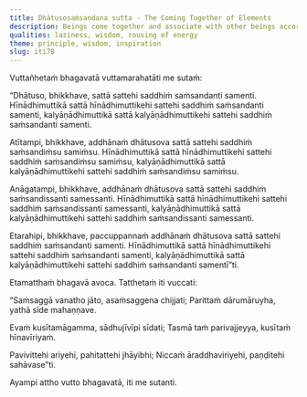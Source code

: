 ```yaml
---
title: Dhātusosaṁsandana sutta - The Coming Together of Elements
description: Beings come together and associate with other beings according to their disposition. Therefore, one should avoid associating with those that are lazy and keep company with the wise.
qualities: laziness, wisdom, rousing of energy
theme: principle, wisdom, inspiration
slug: iti78
---
```


Vuttañhetaṁ bhagavatā vuttamarahatāti me sutaṁ:

“Dhātuso, bhikkhave, sattā sattehi saddhiṁ saṁsandanti samenti. Hīnādhimuttikā sattā hīnādhimuttikehi sattehi saddhiṁ saṁsandanti samenti, kalyāṇādhimuttikā sattā kalyāṇādhimuttikehi sattehi saddhiṁ saṁsandanti samenti.

Atītampi, bhikkhave, addhānaṁ dhātusova sattā sattehi saddhiṁ saṁsandiṁsu samiṁsu. Hīnādhimuttikā sattā hīnādhimuttikehi sattehi saddhiṁ saṁsandiṁsu samiṁsu, kalyāṇādhimuttikā sattā kalyāṇādhimuttikehi sattehi saddhiṁ saṁsandiṁsu samiṁsu.

Anāgatampi, bhikkhave, addhānaṁ dhātusova sattā sattehi saddhiṁ saṁsandissanti samessanti. Hīnādhimuttikā sattā hīnādhimuttikehi sattehi saddhiṁ saṁsandissanti samessanti, kalyāṇādhimuttikā sattā kalyāṇādhimuttikehi sattehi saddhiṁ saṁsandissanti samessanti.

Etarahipi, bhikkhave, paccuppannaṁ addhānaṁ dhātusova sattā sattehi saddhiṁ saṁsandanti samenti. Hīnādhimuttikā sattā hīnādhimuttikehi sattehi saddhiṁ saṁsandanti samenti, kalyāṇādhimuttikā sattā kalyāṇādhimuttikehi sattehi saddhiṁ saṁsandanti samentī”ti.

Etamatthaṁ bhagavā avoca. Tatthetaṁ iti vuccati:

“Saṁsaggā vanatho jāto,
asaṁsaggena chijjati;
Parittaṁ dārumāruyha,
yathā sīde mahaṇṇave.

Evaṁ kusītamāgamma,
sādhujīvīpi sīdati;
Tasmā taṁ parivajjeyya,
kusītaṁ hīnavīriyaṁ.

Pavivittehi ariyehi,
pahitattehi jhāyibhi;
Niccaṁ āraddhaviriyehi,
paṇḍitehi sahāvase”ti.

Ayampi attho vutto bhagavatā, iti me sutanti.
